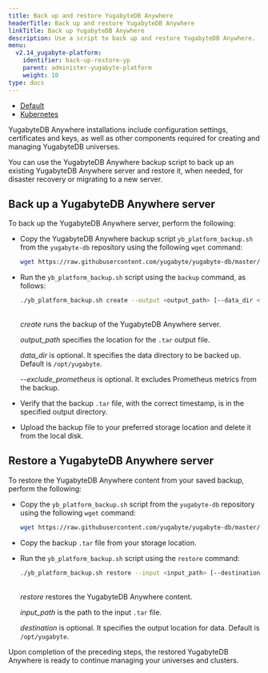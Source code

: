 ```yaml
---
title: Back up and restore YugabyteDB Anywhere
headerTitle: Back up and restore YugabyteDB Anywhere
linkTitle: Back up YugabyteDB Anywhere
description: Use a script to back up and restore YugabyteDB Anywhere.
menu:
  v2.14_yugabyte-platform:
    identifier: back-up-restore-yp
    parent: administer-yugabyte-platform
    weight: 10
type: docs
---
```


<ul class="nav nav-tabs-alt nav-tabs-yb">
  <li >
    <a href="../back-up-restore-yp/" class="nav-link active">
      <i class="fa-solid fa-cloud"></i>
      Default
    </a>
  </li>

  <li>
    <a href="../back-up-restore-k8s/" class="nav-link">
      <i class="fa-solid fa-cubes" aria-hidden="true"></i>
      Kubernetes
    </a>
  </li>

</ul>

YugabyteDB Anywhere installations include configuration settings, certificates and keys, as well as other components required for creating and managing YugabyteDB universes.

You can use the YugabyteDB Anywhere backup script to back up an existing YugabyteDB Anywhere server and restore it, when needed, for disaster recovery or migrating to a new server.

## Back up a YugabyteDB Anywhere server

To back up the YugabyteDB Anywhere server, perform the following:

- Copy the YugabyteDB Anywhere backup script `yb_platform_backup.sh` from the `yugabyte-db` repository using the following `wget` command:

    ```sh
    wget https://raw.githubusercontent.com/yugabyte/yugabyte-db/master/managed/devops/bin/yb_platform_backup.sh
    ```

- Run the `yb_platform_backup.sh` script using the `backup` command, as follows:

    ```sh
    ./yb_platform_backup.sh create --output <output_path> [--data_dir <data_dir>] [--exclude_prometheus]
    ```

    <br>*create* runs the backup of the YugabyteDB Anywhere server.<br>

    *output_path* specifies the location for the `.tar` output file.<br>

    *data_dir* is optional. It specifies the data directory to be backed up. Default is `/opt/yugabyte`.<br>

    *--exclude_prometheus* is optional. It excludes Prometheus metrics from the backup.

- Verify that the backup `.tar` file, with the correct timestamp, is in the specified output directory.

- Upload the backup file to your preferred storage location and delete it from the local disk.

## Restore a YugabyteDB Anywhere server

To restore the YugabyteDB Anywhere content from your saved backup, perform the following:

- Copy the `yb_platform_backup.sh` script from the `yugabyte-db` repository using the following `wget` command:

    ```sh
    wget https://raw.githubusercontent.com/yugabyte/yugabyte-db/master/managed/devops/bin/yb_platform_backup.sh
    ```

- Copy the backup `.tar` file from your storage location.

- Run the `yb_platform_backup.sh` script using the `restore` command:

    ```sh
    ./yb_platform_backup.sh restore --input <input_path> [--destination <destination>]
    ```

    <br>*restore* restores the YugabyteDB Anywhere content.<br>

    *input_path* is the path to the input `.tar` file.<br>

    *destination* is optional. It specifies the output location for data. Default is `/opt/yugabyte`.

Upon completion of the preceding steps, the restored YugabyteDB Anywhere is ready to continue managing your universes and clusters.
